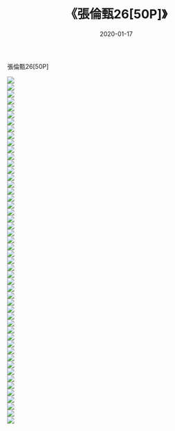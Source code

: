 ﻿---
layout: post
title:  《張倫甄26[50P]》
date:   2020-01-17
img: http://pic.660000.xyz/1:/唯美/2020/張倫甄26[50P]/000.jpg
categories: [美女, 清纯, 唯美]
---

張倫甄26[50P]

  ![](http://pic.660000.xyz/1:/唯美/2020/張倫甄26[50P]/001.jpg) <br> ![](http://pic.660000.xyz/1:/唯美/2020/張倫甄26[50P]/002.jpg) <br> ![](http://pic.660000.xyz/1:/唯美/2020/張倫甄26[50P]/003.jpg) <br> ![](http://pic.660000.xyz/1:/唯美/2020/張倫甄26[50P]/004.jpg) <br> ![](http://pic.660000.xyz/1:/唯美/2020/張倫甄26[50P]/005.jpg) <br> ![](http://pic.660000.xyz/1:/唯美/2020/張倫甄26[50P]/006.jpg) <br> ![](http://pic.660000.xyz/1:/唯美/2020/張倫甄26[50P]/007.jpg) <br> ![](http://pic.660000.xyz/1:/唯美/2020/張倫甄26[50P]/008.jpg) <br> ![](http://pic.660000.xyz/1:/唯美/2020/張倫甄26[50P]/009.jpg) <br> ![](http://pic.660000.xyz/1:/唯美/2020/張倫甄26[50P]/010.jpg) <br> ![](http://pic.660000.xyz/1:/唯美/2020/張倫甄26[50P]/011.jpg) <br> ![](http://pic.660000.xyz/1:/唯美/2020/張倫甄26[50P]/012.jpg) <br> ![](http://pic.660000.xyz/1:/唯美/2020/張倫甄26[50P]/013.jpg) <br> ![](http://pic.660000.xyz/1:/唯美/2020/張倫甄26[50P]/014.jpg) <br> ![](http://pic.660000.xyz/1:/唯美/2020/張倫甄26[50P]/015.jpg) <br> ![](http://pic.660000.xyz/1:/唯美/2020/張倫甄26[50P]/016.jpg) <br> ![](http://pic.660000.xyz/1:/唯美/2020/張倫甄26[50P]/017.jpg) <br> ![](http://pic.660000.xyz/1:/唯美/2020/張倫甄26[50P]/018.jpg) <br> ![](http://pic.660000.xyz/1:/唯美/2020/張倫甄26[50P]/019.jpg) <br> ![](http://pic.660000.xyz/1:/唯美/2020/張倫甄26[50P]/020.jpg) <br> ![](http://pic.660000.xyz/1:/唯美/2020/張倫甄26[50P]/021.jpg) <br> ![](http://pic.660000.xyz/1:/唯美/2020/張倫甄26[50P]/022.jpg) <br> ![](http://pic.660000.xyz/1:/唯美/2020/張倫甄26[50P]/023.jpg) <br> ![](http://pic.660000.xyz/1:/唯美/2020/張倫甄26[50P]/024.jpg) <br> ![](http://pic.660000.xyz/1:/唯美/2020/張倫甄26[50P]/025.jpg) <br> ![](http://pic.660000.xyz/1:/唯美/2020/張倫甄26[50P]/026.jpg) <br> ![](http://pic.660000.xyz/1:/唯美/2020/張倫甄26[50P]/027.jpg) <br> ![](http://pic.660000.xyz/1:/唯美/2020/張倫甄26[50P]/028.jpg) <br> ![](http://pic.660000.xyz/1:/唯美/2020/張倫甄26[50P]/029.jpg) <br> ![](http://pic.660000.xyz/1:/唯美/2020/張倫甄26[50P]/030.jpg) <br> ![](http://pic.660000.xyz/1:/唯美/2020/張倫甄26[50P]/031.jpg) <br> ![](http://pic.660000.xyz/1:/唯美/2020/張倫甄26[50P]/032.jpg) <br> ![](http://pic.660000.xyz/1:/唯美/2020/張倫甄26[50P]/033.jpg) <br> ![](http://pic.660000.xyz/1:/唯美/2020/張倫甄26[50P]/034.jpg) <br> ![](http://pic.660000.xyz/1:/唯美/2020/張倫甄26[50P]/035.jpg) <br> ![](http://pic.660000.xyz/1:/唯美/2020/張倫甄26[50P]/036.jpg) <br> ![](http://pic.660000.xyz/1:/唯美/2020/張倫甄26[50P]/037.jpg) <br> ![](http://pic.660000.xyz/1:/唯美/2020/張倫甄26[50P]/038.jpg) <br> ![](http://pic.660000.xyz/1:/唯美/2020/張倫甄26[50P]/039.jpg) <br> ![](http://pic.660000.xyz/1:/唯美/2020/張倫甄26[50P]/040.jpg) <br> ![](http://pic.660000.xyz/1:/唯美/2020/張倫甄26[50P]/041.jpg) <br> ![](http://pic.660000.xyz/1:/唯美/2020/張倫甄26[50P]/042.jpg) <br> ![](http://pic.660000.xyz/1:/唯美/2020/張倫甄26[50P]/043.jpg) <br> ![](http://pic.660000.xyz/1:/唯美/2020/張倫甄26[50P]/044.jpg) <br> ![](http://pic.660000.xyz/1:/唯美/2020/張倫甄26[50P]/045.jpg) <br> ![](http://pic.660000.xyz/1:/唯美/2020/張倫甄26[50P]/046.jpg) <br> ![](http://pic.660000.xyz/1:/唯美/2020/張倫甄26[50P]/047.jpg) <br> ![](http://pic.660000.xyz/1:/唯美/2020/張倫甄26[50P]/048.jpg) <br> ![](http://pic.660000.xyz/1:/唯美/2020/張倫甄26[50P]/049.jpg) <br> ![](http://pic.660000.xyz/1:/唯美/2020/張倫甄26[50P]/050.jpg) <br>